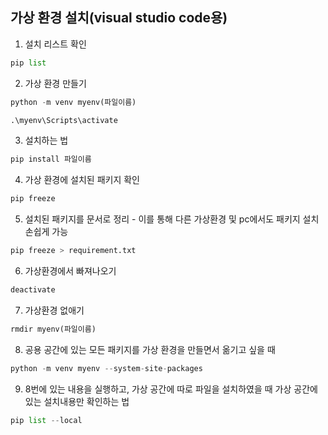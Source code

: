 ## 가상 환경 설치(visual studio code용)

1. 설치 리스트 확인
```python
pip list
```

2. 가상 환경 만들기
```python
python -m venv myenv(파일이름)
```
```python
.\myenv\Scripts\activate
```

3. 설치하는 법
```python
pip install 파일이름
```

4. 가상 환경에 설치된 패키지 확인
```python
pip freeze
```

5. 설치된 패키지를 문서로 정리 - 이를 통해 다른 가상환경 및 pc에서도 패키지 설치 손쉽게 가능
```python
pip freeze > requirement.txt
```

6. 가상환경에서 빠져나오기
```python
deactivate
```

7. 가상환경 없애기
```python
rmdir myenv(파일이름)
```

8. 공용 공간에 있는 모든 패키지를 가상 환경을 만들면서 옮기고 싶을 때
```python
python -m venv myenv --system-site-packages
```

9. 8번에 있는 내용을 실행하고, 가상 공간에 따로 파일을 설치하였을 때 가상 공간에 있는 설치내용만 확인하는 법
```python
pip list --local
```







